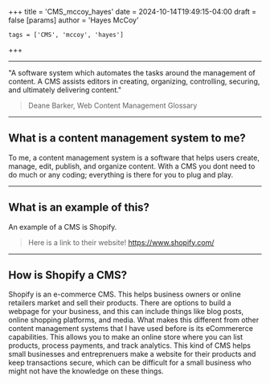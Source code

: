 +++
title = 'CMS_mccoy_hayes'
date = 2024-10-14T19:49:15-04:00
draft = false
[params]
	author = 'Hayes McCoy'
	
	tags = ['CMS', 'mccoy', 'hayes']

+++

---

"A software system which automates the tasks around the management of content. 
A CMS assists editors in creating, organizing, controlling, securing, and 
ultimately delivering content."
>Deane Barker, Web Content Management Glossary

---

## What is a content management system to me?

To me, a content management system is a software that helps users create, manage,
edit, publish, and organize content. With a CMS you dont need to do much or any
coding; everything is there for you to plug and play. 

---

## What is an example of this?

An example of a CMS is Shopify.

>Here is a link to their website! https://www.shopify.com/

---

## How is Shopify a CMS?

Shopify is an e-commerce CMS. This helps business owners or online retailers market
and sell their products. There are options to build a webpage for your business, and
this can include things like blog posts, online shopping platforms, and media. What
makes this different from other content management systems that I have used before 
is its eCommererce 
capabilities. This allows you to make an online store where you can list products,
process payments, and track analytics. This kind of CMS helps small businesses and
entreprenuers make a website for their products and keep transactions secure, which 
can be difficult for a small business who might not have the knowledge on these things.
 
